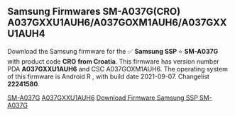 <h2>Samsung Firmwares SM-A037G(CRO) A037GXXU1AUH6/A037GOXM1AUH6/A037GXXU1AUH4</h2>
Download the Samsung firmware for the ✅ <strong>Samsung SSP </strong> ⭐ <strong>SM-A037G</strong> with product code <strong>CRO</strong> <strong> from Croatia</strong>. This firmware has version number PDA <strong>A037GXXU1AUH6</strong> and CSC A037GOXM1AUH6. The operating system of this firmware is Android R , with build date 2021-09-07. Changelist <strong>22241580</strong>.


[SM-A037G](https://samfirm.shop/samsung/model/SM-A037G)
[A037GXXU1AUH6](https://samfirm.shop/samsung/pda/A037GXXU1AUH6)
[Download Firmware Samsung SSP SM-A037G](https://samfirm.shop/samsung/firmware/454182)
